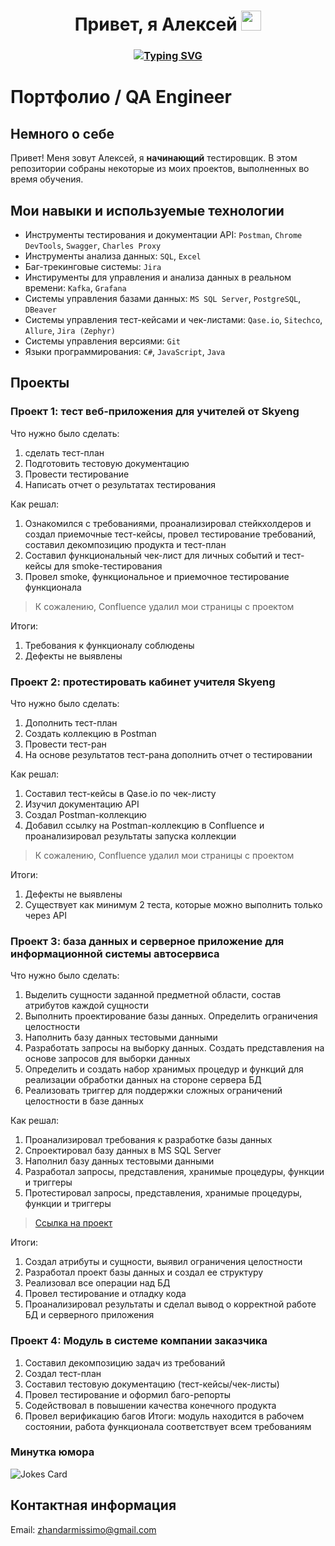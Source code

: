 <h1 align="center">Привет, я Алексей</a> 
<img src="https://github.com/blackcater/blackcater/raw/main/images/Hi.gif" height="32"/></h1>
<h3 align="center"> <a href="https://git.io/typing-svg"><img src="https://readme-typing-svg.demolab.com?font=Fira+Code&size=19&duration=4500&pause=1000&color=18D216&background=CEBCC700&center=true&vCenter=true&width=777&height=33&lines=%D0%9F%D0%B5%D1%80%D1%81%D0%BF%D0%B5%D0%BA%D1%82%D0%B8%D0%B2%D0%BD%D1%8B%D0%B9+%D1%82%D0%B5%D1%81%D1%82%D0%B8%D1%80%D0%BE%D0%B2%D1%89%D0%B8%D0%BA+%D1%81+%D0%BF%D0%BE%D1%82%D1%80%D0%B5%D0%B1%D0%BD%D0%BE%D1%81%D1%82%D1%8C%D1%8E+%D0%B2+%D1%80%D0%B0%D0%B7%D0%B2%D0%B8%D1%82%D0%B8%D0%B8" alt="Typing SVG" /></a>


# Портфолио / QA Engineer
## Немного о себе
Привет! Меня зовут Алексей, я **начинающий** тестировщик.
В этом репозитории собраны некоторые из моих проектов, выполненных во время обучения.

## Мои навыки и используемые технологии
- Инструменты тестирования и документации API: `Postman`, `Chrome DevTools`, `Swagger`, `Charles Proxy`
- Инструменты анализа данных: `SQL`, `Excel`
- Баг-трекинговые системы: `Jira`
- Инстирументы для управления и анализа данных в реальном времени: `Kafka`, `Grafana`
- Системы управления базами данных: `MS SQL Server`, `PostgreSQL`, `DBeaver`
- Системы управления тест-кейсами и чек-листами: `Qase.io`, `Sitechco`, `Allure`, `Jira (Zephyr)`
- Системы управления версиями: `Git`
- Языки программирования: `C#`, `JavaScript`, `Java`

## Проекты
### **Проект 1:** тест веб-приложения для учителей от Skyeng

Что нужно было сделать: 
1. сделать тест-план
2. Подготовить тестовую документацию
3. Провести тестирование
4. Написать отчет о результатах тестирования

Как решал:
1. Ознакомился с требованиями, проанализировал стейкхолдеров и создал приемочные тест-кейсы, провел тестирование требований, составил декомпозицию продукта и тест-план
2. Составил функциональный чек-лист для личных событий и тест-кейсы для smoke-тестирования
3. Провел smoke, функциональное и приемочное тестирование функционала

> К сожалению, Confluence удалил мои страницы с проектом

Итоги:
1. Требования к функционалу соблюдены
2. Дефекты не выявлены

### **Проект 2:** протестировать кабинет учителя Skyeng

Что нужно было сделать:
1. Дополнить тест-план
2. Создать коллекцию в Postman
3. Провести тест-ран
4. На основе результатов тест-рана дополнить отчет о тестировании

Как решал:
1. Составил тест-кейсы в Qase.io по чек-листу
2. Изучил документацию API
3. Создал Postman-коллекцию
4. Добавил ссылку на Postman-коллекцию в Confluence и проанализировал результаты запуска коллекции

> К сожалению, Confluence удалил мои страницы с проектом

Итоги:
1. Дефекты не выявлены
2. Существует как минимум 2 теста, которые можно выполнить только через API

### **Проект 3:** база данных и серверное приложение для информационной системы автосервиса

Что нужно было сделать:
1. Выделить сущности заданной предметной области, состав атрибутов каждой сущности
2. Выполнить проектирование базы данных. Определить ограничения целостности
3. Наполнить базу данных тестовыми данными
4. Разработать запросы на выборку данных. Создать представления на основе запросов для выборки данных
5. Определить и создать набор хранимых процедур и функций для реализации обработки данных на стороне сервера БД
6. Реализовать триггер для поддержки сложных ограничений целостности в базе данных

Как решал:
1. Проанализировал требования к разработке базы данных
2. Спроектировал базу данных в MS SQL Server
4. Наполнил базу данных тестовыми данными
6. Разработал запросы, представления, хранимые процедуры, функции и триггеры
7. Протестировал запросы, представления, хранимые процедуры, функции и триггеры

>[Ссылка на проект](https://github.com/zvezdniyl0rd/zvezdniyl0rd/tree/main/%D0%9F%D1%80%D0%BE%D0%B5%D0%BA%D1%82%203 "База данных")
>

Итоги:
1. Создал атрибуты и сущности, выявил ограничения целостности
2. Разработал проект базы данных и создал ее структуру
3. Реализовал все операции над БД
4. Провел тестирование и отладку кода
5. Проанализировал результаты и сделал вывод о корректной работе БД и серверного приложения


### **Проект 4:** Модуль в системе компании заказчика
1. Составил декомпозицию задач из требований
2. Создал тест-план
3. Составил тестовую документацию (тест-кейсы/чек-листы)
4. Провел тестирование и оформил баго-репорты
5. Содействовал в повышении качества конечного продукта
6. Провел верификацию багов
Итоги: модуль находится в рабочем состоянии, работа функционала соответствует всем требованиям

### Минутка юмора
<img src="https://readme-jokes.vercel.app/api" alt="Jokes Card" />

## Контактная информация
Email: zhandarmissimo@gmail.com

